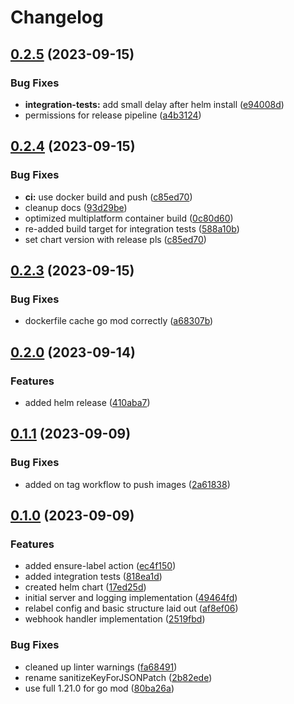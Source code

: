 # Changelog

## [0.2.5](https://github.com/pdylanross/kube-resource-relabel-webhook/compare/v0.2.4...v0.2.5) (2023-09-15)


### Bug Fixes

* **integration-tests:** add small delay after helm install ([e94008d](https://github.com/pdylanross/kube-resource-relabel-webhook/commit/e94008db34e1ded5a87955dfb16bdbbe31a20375))
* permissions for release pipeline ([a4b3124](https://github.com/pdylanross/kube-resource-relabel-webhook/commit/a4b31249f10f226f909b338b350d60790ceccdf6))

## [0.2.4](https://github.com/pdylanross/kube-resource-relabel-webhook/compare/v0.2.3...v0.2.4) (2023-09-15)


### Bug Fixes

* **ci:** use docker build and push ([c85ed70](https://github.com/pdylanross/kube-resource-relabel-webhook/commit/c85ed70093d049ad10b4bf15bd984a4d91209829))
* cleanup docs ([93d29be](https://github.com/pdylanross/kube-resource-relabel-webhook/commit/93d29befad35727b4151e6a76396285df822fec4))
* optimized multiplatform container build ([0c80d60](https://github.com/pdylanross/kube-resource-relabel-webhook/commit/0c80d600935b07205f0e1307d25a951387ad1b2d))
* re-added build target for integration tests ([588a10b](https://github.com/pdylanross/kube-resource-relabel-webhook/commit/588a10bd2e9694062c251e525623e2b15fb432ac))
* set chart version with release pls ([c85ed70](https://github.com/pdylanross/kube-resource-relabel-webhook/commit/c85ed70093d049ad10b4bf15bd984a4d91209829))

## [0.2.3](https://github.com/pdylanross/kube-resource-relabel-webhook/compare/v0.2.2...v0.2.3) (2023-09-15)


### Bug Fixes

* dockerfile cache go mod correctly ([a68307b](https://github.com/pdylanross/kube-resource-relabel-webhook/commit/a68307b44306e941c138c1cd0208b1a6add0b4a0))


## [0.2.0](https://github.com/pdylanross/kube-resource-relabel-webhook/compare/v0.1.3...v0.2.0) (2023-09-14)


### Features

* added helm release ([410aba7](https://github.com/pdylanross/kube-resource-relabel-webhook/commit/410aba7155bacb6bc10dbac93ce2b1f60f75e716))


## [0.1.1](https://github.com/pdylanross/kube-resource-relabel-webhook/compare/v0.1.0...v0.1.1) (2023-09-09)


### Bug Fixes

* added on tag workflow to push images ([2a61838](https://github.com/pdylanross/kube-resource-relabel-webhook/commit/2a618384f5593bb38c28c75ea62f86903c6ca3eb))

## [0.1.0](https://github.com/pdylanross/kube-resource-relabel-webhook/compare/v0.0.1...v0.1.0) (2023-09-09)


### Features

* added ensure-label action ([ec4f150](https://github.com/pdylanross/kube-resource-relabel-webhook/commit/ec4f15061e40cba35afbd2a033c29a3c3d5801b8))
* added integration tests ([818ea1d](https://github.com/pdylanross/kube-resource-relabel-webhook/commit/818ea1d665e4dbe11e2b9e4bf70fab906fe60828))
* created helm chart ([17ed25d](https://github.com/pdylanross/kube-resource-relabel-webhook/commit/17ed25d176364c1d9187a225d04d45bf780f9809))
* initial server and logging implementation ([49464fd](https://github.com/pdylanross/kube-resource-relabel-webhook/commit/49464fdcda43e9ae9e37a03cc68b25fc75705b30))
* relabel config and basic structure laid out ([af8ef06](https://github.com/pdylanross/kube-resource-relabel-webhook/commit/af8ef065daddd62b1be12b71bca63e505a8afc63))
* webhook handler implementation ([2519fbd](https://github.com/pdylanross/kube-resource-relabel-webhook/commit/2519fbd0778265c0d432629cfd79086d19626956))


### Bug Fixes

* cleaned up linter warnings ([fa68491](https://github.com/pdylanross/kube-resource-relabel-webhook/commit/fa6849108d38b45d2907ed27b75e80096eb418ea))
* rename sanitizeKeyForJSONPatch ([2b82ede](https://github.com/pdylanross/kube-resource-relabel-webhook/commit/2b82ede1a6ddb7aee29618964a4e124380230551))
* use full 1.21.0 for go mod ([80ba26a](https://github.com/pdylanross/kube-resource-relabel-webhook/commit/80ba26a5e08f8a5b1b010b3fd253594d6317e6a8))
